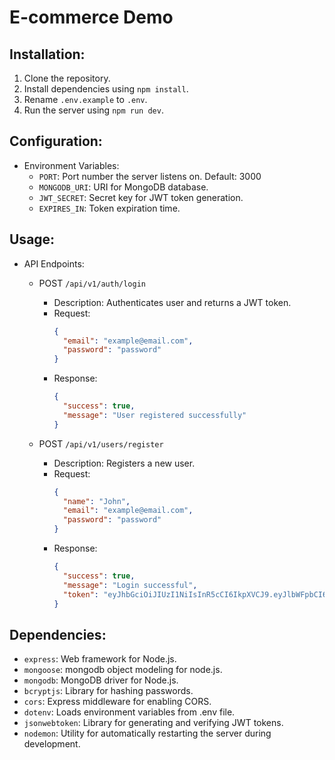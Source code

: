 # E-commerce Demo

## Installation:

1. Clone the repository.
2. Install dependencies using `npm install`.
3. Rename `.env.example` to `.env`.
4. Run the server using `npm run dev`.

## Configuration:

- Environment Variables:
  - `PORT`: Port number the server listens on. Default: 3000
  - `MONGODB_URI`: URI for MongoDB database.
  - `JWT_SECRET`: Secret key for JWT token generation.
  - `EXPIRES_IN`: Token expiration time.

## Usage:

- API Endpoints:

  - POST `/api/v1/auth/login`

    - Description: Authenticates user and returns a JWT token.
    - Request:
      ```json
      {
        "email": "example@email.com",
        "password": "password"
      }
      ```
    - Response:
      ```json
      {
        "success": true,
        "message": "User registered successfully"
      }
      ```

  - POST `/api/v1/users/register`
    - Description: Registers a new user.
    - Request:
      ```json
      {
        "name": "John",
        "email": "example@email.com",
        "password": "password"
      }
      ```
    - Response:
      ```json
      {
        "success": true,
        "message": "Login successful",
        "token": "eyJhbGciOiJIUzI1NiIsInR5cCI6IkpXVCJ9.eyJlbWFpbCI6InBoMkBleGFtcGxlLmNvbSIsImlhdCI6MTcwNzg1MDYyMSwiZXhwIjoxNzA3OTM3MDIxfQ.7EahSgmPLPNuZ_T9ok-B6TayWCJVdxPzi_Nx4UfrhvY"
      }
      ```

## Dependencies:

- `express`: Web framework for Node.js.
- `mongoose`: mongodb object modeling for node.js.
- `mongodb`: MongoDB driver for Node.js.
- `bcryptjs`: Library for hashing passwords.
- `cors`: Express middleware for enabling CORS.
- `dotenv`: Loads environment variables from .env file.
- `jsonwebtoken`: Library for generating and verifying JWT tokens.
- `nodemon`: Utility for automatically restarting the server during development.
